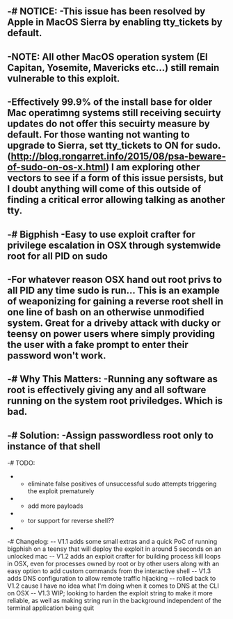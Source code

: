-# NOTICE:
-This issue has been resolved by Apple in MacOS Sierra by enabling tty_tickets by default. 
-
-NOTE: All other MacOS operation system (El Capitan, Yosemite, Mavericks etc...) still remain vulnerable to this exploit.     
-
-Effectively 99.9% of the install base for older Mac operatimng systems still receiving secuirty updates do not offer this secuirty measure by default.  For those wanting not wanting to upgrade to Sierra, set tty_tickets to ON for sudo. (http://blog.rongarret.info/2015/08/psa-beware-of-sudo-on-os-x.html)  I am exploring other vectors to see if a form of this issue persists, but I doubt anything will come of this outside of finding a critical error allowing talking as another tty.  
-
-# Bigphish
-Easy to use exploit crafter for privilege escalation in OSX through systemwide root for all PID on sudo
-
-For whatever reason OSX hand out root privs to all PID any time sudo is run... This is an example of weaponizing for gaining a reverse root shell in one line of bash on an otherwise unmodified system.  Great for a driveby attack with ducky or teensy on power users where simply providing the user with a fake prompt to enter their password won't work.  
-
-# Why This Matters:
-Running any software as root is effectively giving any and all software running on the system root priviledges. Which is bad. 
-
-# Solution:
-Assign passwordless root only to instance of that shell
-
-# TODO:
- - eliminate false positives of unsuccessful sudo attempts triggering the exploit prematurely
- - add more payloads
- - tor support for reverse shell??
-
-# Changelog:
-- V1.1 adds some small extras and a quick PoC of running bigphish on a teensy that will deploy the exploit in around 5 seconds on an unlocked mac
-- V1.2 adds an exploit crafter for building process kill loops in OSX, even for processes owned by root or by other users along with an easy option to add custom commands from the interactive shell
-- V1.3 adds DNS configuration to allow remote traffic hijacking
-- rolled back to V1.2 cause I have no idea what I'm doing when it comes to DNS at the CLI on OSX
-- V1.3 WIP; looking to harden the exploit string to make it more reliable, as well as making string run in the background independent of the terminal application being quit 
